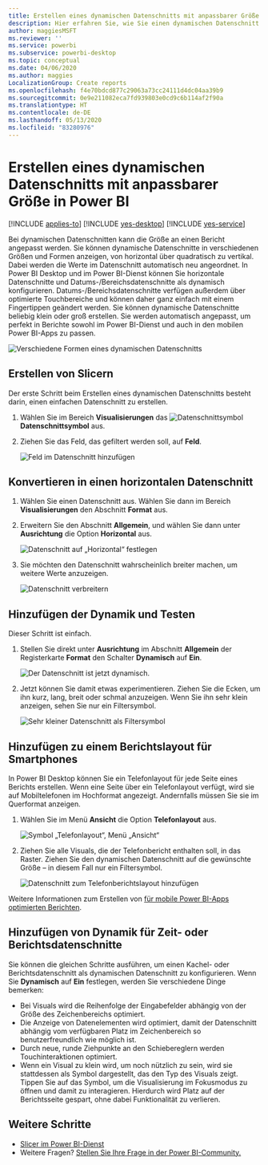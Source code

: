```yaml
---
title: Erstellen eines dynamischen Datenschnitts mit anpassbarer Größe in Power BI
description: Hier erfahren Sie, wie Sie einen dynamischen Datenschnitt erstellen, dessen Größe Sie an Ihren Bericht anpassen können.
author: maggiesMSFT
ms.reviewer: ''
ms.service: powerbi
ms.subservice: powerbi-desktop
ms.topic: conceptual
ms.date: 04/06/2020
ms.author: maggies
LocalizationGroup: Create reports
ms.openlocfilehash: f4e70bdcd877c29063a73cc24111d4dc04aa39b9
ms.sourcegitcommit: 0e9e211082eca7fd939803e0cd9c6b114af2f90a
ms.translationtype: HT
ms.contentlocale: de-DE
ms.lasthandoff: 05/13/2020
ms.locfileid: "83280976"
---
```

# <a name="create-a-responsive-slicer-you-can-resize-in-power-bi"></a>Erstellen eines dynamischen Datenschnitts mit anpassbarer Größe in Power BI

[!INCLUDE [applies-to](../includes/applies-to.md)] [!INCLUDE [yes-desktop](../includes/yes-desktop.md)] [!INCLUDE [yes-service](../includes/yes-service.md)]

Bei dynamischen Datenschnitten kann die Größe an einen Bericht angepasst werden. Sie können dynamische Datenschnitte in verschiedenen Größen und Formen anzeigen, von horizontal über quadratisch zu vertikal. Dabei werden die Werte im Datenschnitt automatisch neu angeordnet. In Power BI Desktop und im Power BI-Dienst können Sie horizontale Datenschnitte und Datums-/Bereichsdatenschnitte als dynamisch konfigurieren. Datums-/Bereichsdatenschnitte verfügen außerdem über optimierte Touchbereiche und können daher ganz einfach mit einem Fingertippen geändert werden. Sie können dynamische Datenschnitte beliebig klein oder groß erstellen. Sie werden automatisch angepasst, um perfekt in Berichte sowohl im Power BI-Dienst und auch in den mobilen Power BI-Apps zu passen. 

![Verschiedene Formen eines dynamischen Datenschnitts](media/power-bi-slicer-filter-responsive/power-bi-slicer-filter-responsive-0-slicer.gif)

## <a name="create-a-slicer"></a>Erstellen von Slicern

Der erste Schritt beim Erstellen eines dynamischen Datenschnitts besteht darin, einen einfachen Datenschnitt zu erstellen. 

1. Wählen Sie im Bereich **Visualisierungen** das ![Datenschnittsymbol](media/power-bi-slicer-filter-responsive/power-bi-slicer-filter-responsive-0-slicer-icon.png)**Datenschnittsymbol** aus.
2. Ziehen Sie das Feld, das gefiltert werden soll, auf **Feld**.

    ![Feld im Datenschnitt hinzufügen](media/power-bi-slicer-filter-responsive/power-bi-slicer-filter-responsive-1-create.png)

## <a name="convert-to-a-horizontal-slicer"></a>Konvertieren in einen horizontalen Datenschnitt

1. Wählen Sie einen Datenschnitt aus. Wählen Sie dann im Bereich **Visualisierungen** den Abschnitt **Format** aus.
2. Erweitern Sie den Abschnitt **Allgemein**, und wählen Sie dann unter **Ausrichtung** die Option **Horizontal** aus.

    ![Datenschnitt auf „Horizontal“ festlegen](media/power-bi-slicer-filter-responsive/power-bi-slicer-filter-responsive-2-horizontal.png) 

1.  Sie möchten den Datenschnitt wahrscheinlich breiter machen, um weitere Werte anzuzeigen.

     ![Datenschnitt verbreitern](media/power-bi-slicer-filter-responsive/power-bi-slicer-filter-responsive-3-wider.png)

## <a name="make-it-responsive-and-experiment-with-it"></a>Hinzufügen der Dynamik und Testen

Dieser Schritt ist einfach. 

1. Stellen Sie direkt unter **Ausrichtung** im Abschnitt **Allgemein** der Registerkarte **Format** den Schalter **Dynamisch** auf **Ein**.  

    ![Der Datenschnitt ist jetzt dynamisch.](media/power-bi-slicer-filter-responsive/power-bi-slicer-filter-responsive-4-responsive-on.png)

1. Jetzt können Sie damit etwas experimentieren. Ziehen Sie die Ecken, um ihn kurz, lang, breit oder schmal anzuzeigen. Wenn Sie ihn sehr klein anzeigen, sehen Sie nur ein Filtersymbol.

    ![Sehr kleiner Datenschnitt als Filtersymbol](media/power-bi-slicer-filter-responsive/power-bi-slicer-filter-responsive-5-mini-icon.png)

## <a name="add-it-to-a-phone-report-layout"></a>Hinzufügen zu einem Berichtslayout für Smartphones

In Power BI Desktop können Sie ein Telefonlayout für jede Seite eines Berichts erstellen. Wenn eine Seite über ein Telefonlayout verfügt, wird sie auf Mobiltelefonen im Hochformat angezeigt. Andernfalls müssen Sie sie im Querformat anzeigen. 

1. Wählen Sie im Menü **Ansicht** die Option **Telefonlayout** aus.

     ![Symbol „Telefonlayout“, Menü „Ansicht“](media/power-bi-slicer-filter-responsive/power-bi-slicer-filter-responsive-6-phone-layout-button.png)
    
1. Ziehen Sie alle Visuals, die der Telefonbericht enthalten soll, in das Raster. Ziehen Sie den dynamischen Datenschnitt auf die gewünschte Größe – in diesem Fall nur ein Filtersymbol.

    ![Datenschnitt zum Telefonberichtslayout hinzufügen](media/power-bi-slicer-filter-responsive/power-bi-slicer-filter-responsive-7-phone-slicer-icon.png)

Weitere Informationen zum Erstellen von [für mobile Power BI-Apps optimierten Berichten](desktop-create-phone-report.md).

## <a name="make-a-time-or-range-slicer-responsive"></a>Hinzufügen von Dynamik für Zeit- oder Berichtsdatenschnitte

Sie können die gleichen Schritte ausführen, um einen Kachel- oder Berichtsdatenschnitt als dynamischen Datenschnitt zu konfigurieren. Wenn Sie **Dynamisch** auf **Ein** festlegen, werden Sie verschiedene Dinge bemerken:

- Bei Visuals wird die Reihenfolge der Eingabefelder abhängig von der Größe des Zeichenbereichs optimiert. 
- Die Anzeige von Datenelementen wird optimiert, damit der Datenschnitt abhängig vom verfügbaren Platz im Zeichenbereich so benutzerfreundlich wie möglich ist. 
- Durch neue, runde Ziehpunkte an den Schiebereglern werden Touchinteraktionen optimiert. 
- Wenn ein Visual zu klein wird, um noch nützlich zu sein, wird sie stattdessen als Symbol dargestellt, das den Typ des Visuals zeigt. Tippen Sie auf das Symbol, um die Visualisierung im Fokusmodus zu öffnen und damit zu interagieren. Hierdurch wird Platz auf der Berichtsseite gespart, ohne dabei Funktionalität zu verlieren.

## <a name="next-steps"></a>Weitere Schritte

- [Slicer im Power BI-Dienst](../visuals/power-bi-visualization-slicers.md)
- Weitere Fragen? [Stellen Sie Ihre Frage in der Power BI-Community.](https://community.powerbi.com/)